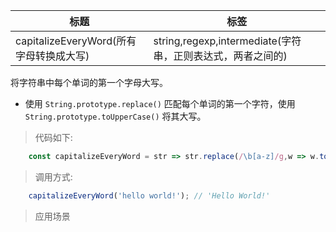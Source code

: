 |  标题   | 标签  |
|  ----  | ----  |
| capitalizeEveryWord(所有字母转换成大写) | string,regexp,intermediate(字符串，正则表达式，两者之间的) |

将字符串中每个单词的第一个字母大写。

* 使用 `String.prototype.replace()` 匹配每个单词的第一个字符，使用 `String.prototype.toUpperCase()` 将其大写。


> 代码如下:

```js
    const capitalizeEveryWord = str => str.replace(/\b[a-z]/g,w => w.toUpperCase());
```

> 调用方式:

```js
    capitalizeEveryWord('hello world!'); // 'Hello World!'
```

> 应用场景